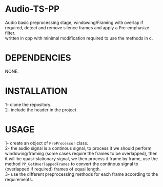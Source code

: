 # **Audio-TS-PP**
Audio basic preprocessing stage, windowing/Framing with overlap if required, detect and remove silence frames and apply a Pre-emphasize filter.\
written in cpp with minimal modification required to use the methods in c. 


# **DEPENDENCIES**
NONE.


# **INSTALLATION**
1- clone the repository.\
2- include the header in the project.



# **USAGE**
1- create an object of `PreProcessor` class.\
2- the audio signal is a continous signal, to process it we should perform windowing/framing (some cases require the frames to be overlapped), then it will be quasi-stationary signal, we then process it frame by frame, use the method `PP_GetOverlappedFrames` to convert the continous signal to (overlapped if required) frames of equal length.\
3- use the different preprocessing methods for each frame according to the requirements.

